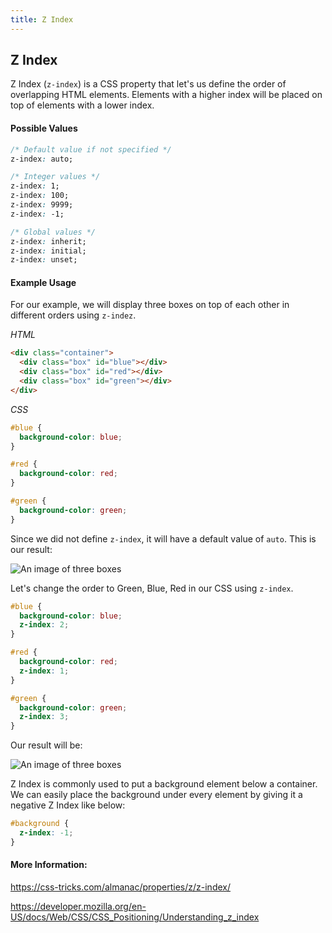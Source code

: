 ```yaml
---
title: Z Index
---
```

## Z Index

Z Index (`z-index`) is a CSS property that let's us define the order of overlapping HTML elements. Elements with a higher index will be placed on top of elements with a lower index.


#### Possible Values
```css
/* Default value if not specified */
z-index: auto;

/* Integer values */
z-index: 1;
z-index: 100;
z-index: 9999;
z-index: -1;

/* Global values */
z-index: inherit;
z-index: initial;
z-index: unset;
```


#### Example Usage
For our example, we will display three boxes on top of each other in different orders using `z-indez`.

<em>HTML</em>
```html
<div class="container">
  <div class="box" id="blue"></div>
  <div class="box" id="red"></div>
  <div class="box" id="green"></div>
</div>
```
<em>CSS</em>
```css
#blue {
  background-color: blue;
}

#red {
  background-color: red;
}

#green {
  background-color: green;
}
```
Since we did not define `z-index`, it will have a default value of `auto`. This is our result:

![An image of three boxes](https://image.prntscr.com/image/Yc9oGkdKTnm_YIHzaKQmbQ.png)

Let's change the order to Green, Blue, Red in our CSS using `z-index`.

```css
#blue {
  background-color: blue;
  z-index: 2;
}

#red {
  background-color: red;
  z-index: 1;
}

#green {
  background-color: green;
  z-index: 3;
}
```


Our result will be:

![An image of three boxes](https://image.prntscr.com/image/Am9XxPO4Q2mq-PcokJ47Wg.png)


Z Index is commonly used to put a background element below a container. We can easily place the background under every element by giving it a negative Z Index like below:
```css
#background {
  z-index: -1;
}
```


#### More Information:
<!-- Please add any articles you think might be helpful to read before writing the article -->
<a href="https://css-tricks.com/almanac/properties/z/z-index/" target="_blank">https://css-tricks.com/almanac/properties/z/z-index/</a>

<a href="https://developer.mozilla.org/en-US/docs/Web/CSS/CSS_Positioning/Understanding_z_index" target="_blank">https://developer.mozilla.org/en-US/docs/Web/CSS/CSS_Positioning/Understanding_z_index</a>

